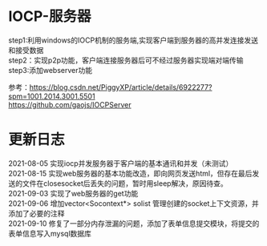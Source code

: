 # IOCP-服务器
step1:利用windows的IOCP机制的服务端,实现客户端到服务器的高并发连接发送和接受数据  
step2：实现p2p功能，客户端连接服务器后可不经过服务器实现端对端传输  
step3:添加webserver功能  

参考：https://blog.csdn.net/PiggyXP/article/details/6922277?spm=1001.2014.3001.5501  
https://github.com/gaojs/IOCPServer

# 更新日志
2021-08-05 实现iocp并发服务器于客户端的基本通讯和并发（未测试）  
2021-08-15 实现web服务器的基本功能改造，即向网页发送html，但存在最后发送的文件在closesocket后丢失的问题，暂时用sleep解决，原因待查。  
2021-09-03 实现了web服务器的get功能  
2021-09-06 增加vector<Socontext*> solist 管理创建的socket上下文资源，并添加了必要的注释  
2021-09-10 修复了一部分内存泄漏的问题，添加了表单信息提交模块，将提交的表单信息写入mysql数据库

